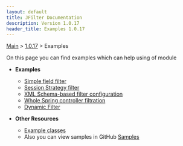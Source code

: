 ```yaml
---
layout: default
title: JFilter Documentation
description: Version 1.0.17
header_title: Examples 1.0.17
---
```


[Main](../../index.MD) > [1.0.17](../index.MD) > Examples

On this page you can find examples which can help using of module

* **Examples**
  * [Simple field filter](filter-field/index.MD)
  * [Session Strategy filter](filter-strategy/index.MD) 
  * [XML Schema-based filter configuration](filter-file/index.MD)
  * [Whole Spring controller filtration](filter-controller/index.MD)
  * [Dynamic Filter](filter-dynamic/index.MD)

* **Other Resources** 
  * [Example classes](./example-classes/index.MD)
  * Also you can view samples in GitHub [Samples](https://github.com/rkonovalov/jfilter-samples)